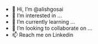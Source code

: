 - 👋 Hi, I’m @alishgosai
- 👀 I’m interested in ...
- 🌱 I’m currently learning ...
- 💞️ I’m looking to collaborate on ...
- 📫 Reach me on Linkedin

<!---
alishgosai/alishgosai is a ✨ special ✨ repository because its `README.md` (this file) appears on your GitHub profile.
You can click the Preview link to take a look at your changes.
--->
